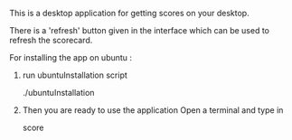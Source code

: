 This is a desktop application for getting scores on your desktop.

There is a 'refresh' button given in the interface which can be used
to refresh the scorecard.

For installing the app on ubuntu :

1. run ubuntuInstallation script

	./ubuntuInstallation

2. Then you are ready to use the application
	Open a terminal and type in
	
	score
